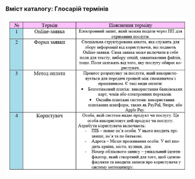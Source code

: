 ### Вміст каталогу: Глосарій термінів
![](https://github.com/oleksandrblazhko/ai-212-leventij/blob/Laboratory_Work_5/1-SoftwareRequirements/1.4-FuncNonFuncRequirements/1.4.2-Glossary/1.4.2.-Table.jpg?raw=true)
